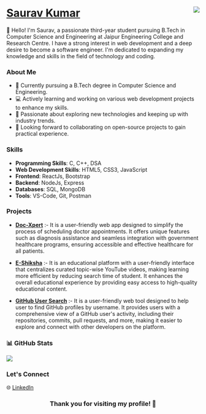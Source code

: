 # **[Saurav Kumar](https://saurav1207-portfolio.netlify.app/)** <img src="https://komarev.com/ghpvc/?username=saurav1207" align="right">


👋 Hello! I'm Saurav, a passionate third-year student pursuing B.Tech in Computer Science and Engineering at Jaipur Engineering College and Research Centre. I have a strong interest in web development and a deep desire to become a software engineer. I'm dedicated to expanding my knowledge and skills in the field of technology and coding.

### About Me

- 🌱 Currently pursuing a B.Tech degree in Computer Science and Engineering.
- 💻 Actively learning and working on various web development projects to enhance my skills.
- 🔭 Passionate about exploring new technologies and keeping up with industry trends.
- 👯 Looking forward to collaborating on open-source projects to gain practical experience.

### Skills
- **Programming Skills**: C, C++, DSA
- **Web Development Skills**: HTML5, CSS3, JavaScript
- **Frontend**: ReactJs, Bootstrap
- **Backend**: NodeJs, Express
- **Databases**: SQL, MongoDB
- **Tools**: VS-Code, Git, Postman

### Projects

- **[Doc-Xpert](https://doctor-patient-appointment-app.onrender.com)** :- It is a user-friendly web app designed to simplify the process of scheduling doctor appointments. It offers unique features such as diagnosis assistance and seamless integration with government healthcare programs, ensuring accessible and effective healthcare for all patients.

- **[E-Shiksha](https://saurav1207-eshiksha.netlify.app)** :- It is an educational platform with a user-friendly interface that centralizes curated topic-wise YouTube videos, making learning more efficient by reducing search time of student. It enhances the overall educational experience by providing easy access to high-quality educational content.

- **[GitHub User Search](https://saurav1207-github-user-search.netlify.app/)** :- It is a user-friendly web tool designed to help user to find GitHub profiles by username. It provides users with a comprehensive view of a GitHub user's activity, including their repositories, commits, pull requests, and more, making it easier to explore and connect with other developers on the platform.



### 📊 GitHub Stats
[//]: ![](https://github-readme-stats.vercel.app/api?username=saurav1207&theme=radical&hide_border=false&include_all_commits=false&count_private=false)
![](https://github-readme-streak-stats.herokuapp.com/?user=saurav1207&theme=radical&hide_border=false)<br/>

<!--
### 💖 Holopin Badges
[![An image of @saurav1207's Holopin badges, which is a link to view their full Holopin profile](https://holopin.me/saurav1207)](https://holopin.io/@saurav1207)
-->


### Let's Connect

🌐 [LinkedIn](https://www.linkedin.com/in/saurav1207)


### <p align="center"> <b>Thank you for visiting my profile! 👋</b> </p>
